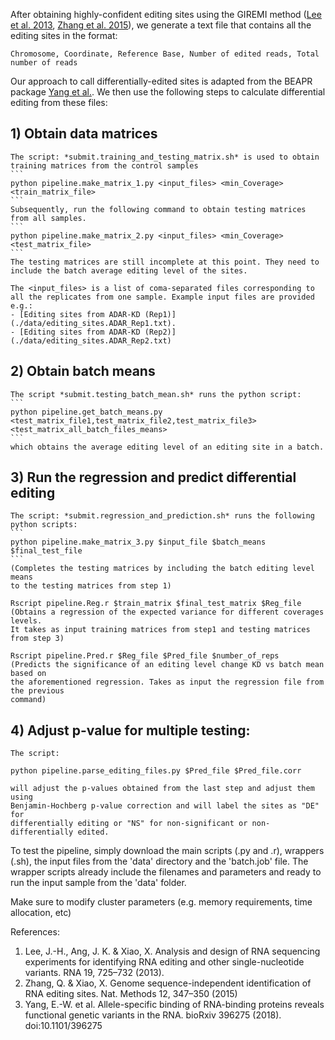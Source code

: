 After obtaining highly-confident editing sites using the GIREMI method ([Lee et al. 2013](https://rnajournal.cshlp.org/content/19/6/725.long), [Zhang et al. 2015](https://www.nature.com/articles/nmeth.3314)), we generate a text file that contains all the editing sites in the format:
```
Chromosome, Coordinate, Reference Base, Number of edited reads, Total number of reads
```
Our approach to call differentially-edited sites is adapted from the BEAPR package [Yang et al.](https://www.nature.com/articles/s41467-019-09292-w).
We then use the following steps to calculate differential editing from these 
files:


## 1) Obtain data matrices

    The script: *submit.training_and_testing_matrix.sh* is used to obtain training matrices from the control samples
    ```
    python pipeline.make_matrix_1.py <input_files> <min_Coverage> <train_matrix_file>
    ```
    Subsequently, run the following command to obtain testing matrices from all samples. 
    ```
    python pipeline.make_matrix_2.py <input_files> <min_Coverage> <test_matrix_file>
    ```
    The testing matrices are still incomplete at this point. They need to include the batch average editing level of the sites.
        
    The <input_files> is a list of coma-separated files corresponding to all the replicates from one sample. Example input files are provided e.g.:
    - [Editing sites from ADAR-KD (Rep1)](./data/editing_sites.ADAR_Rep1.txt).
    - [Editing sites from ADAR-KD (Rep2)](./data/editing_sites.ADAR_Rep2.txt)
    

## 2) Obtain batch means

    The script *submit.testing_batch_mean.sh* runs the python script: 
    ```
    python pipeline.get_batch_means.py <test_matrix_file1,test_matrix_file2,test_matrix_file3> <test_matrix_all_batch_files_means>
    ```
    which obtains the average editing level of an editing site in a batch. 
    
    
## 3) Run the regression and predict differential editing

    The script: *submit.regression_and_prediction.sh* runs the following python scripts:
    ```
    python pipeline.make_matrix_3.py $input_file $batch_means $final_test_file
    ```
    (Completes the testing matrices by including the batch editing level means
    to the testing matrices from step 1)
    
    Rscript pipeline.Reg.r $train_matrix $final_test_matrix $Reg_file
    (Obtains a regression of the expected variance for different coverages levels.
    It takes as input training matrices from step1 and testing matrices from step 3)
    
    Rscript pipeline.Pred.r $Reg_file $Pred_file $number_of_reps
    (Predicts the significance of an editing level change KD vs batch mean based on 
    the aforementioned regression. Takes as input the regression file from the previous
    command)
    

## 4) Adjust p-value for multiple testing:
    
    The script:
    
    python pipeline.parse_editing_files.py $Pred_file $Pred_file.corr
    
    will adjust the p-values obtained from the last step and adjust them using 
    Benjamin-Hochberg p-value correction and will label the sites as "DE" for 
    differentially editing or "NS" for non-significant or non-differentially edited.


To test the pipeline, simply download the main scripts (.py and .r), wrappers (.sh), the 
input files from the 'data' directory and the 'batch.job' file. The wrapper scripts already
include the filenames and parameters and ready to run the input sample from the 'data' folder. 

Make sure to modify cluster parameters (e.g. memory requirements, time allocation, etc)


References:
1. Lee, J.-H., Ang, J. K. & Xiao, X. Analysis and design of RNA sequencing experiments for identifying RNA editing and other single-nucleotide variants. RNA 19, 725–732 (2013).
2. Zhang, Q. & Xiao, X. Genome sequence-independent identification of RNA editing sites. Nat. Methods 12, 347–350 (2015)
3. Yang, E.-W. et al. Allele-specific binding of RNA-binding proteins reveals functional genetic variants in the RNA. bioRxiv 396275 (2018). doi:10.1101/396275

